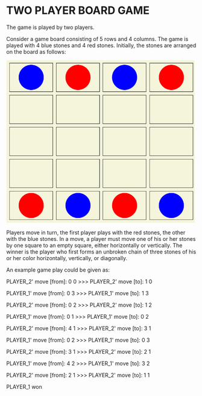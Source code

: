 # TWO PLAYER BOARD GAME


The game is played by two players.

Consider a game board consisting of 5 rows and 4 columns. The game is played with 4 blue stones and 4 red stones. Initially, the stones are arranged on the board as follows:

<img height="" src="boardgame.png" width="500"/>

Players move in turn, the first player plays with the red stones, the other with the blue stones. In a move, a player must move one of his or her stones by one square to an empty square, either horizontally or vertically. The winner is the player who first forms an unbroken chain of three stones of his or her color horizontally, vertically, or diagonally.

An example game play could be given as:

PLAYER_2' move [from]: 0 0 >>>
PLAYER_2' move [to]: 1 0

PLAYER_1' move [from]:  0 3 >>>
PLAYER_1' move [to]: 1 3

PLAYER_2' move [from]: 0 2 >>>
PLAYER_2' move [to]: 1 2

PLAYER_1' move [from]: 0 1 >>>
PLAYER_1' move [to]: 0 2

PLAYER_2' move [from]: 4 1 >>>
PLAYER_2' move [to]: 3 1

PLAYER_1' move [from]: 0 2 >>>
PLAYER_1' move [to]: 0 3

PLAYER_2' move [from]: 3 1 >>>
PLAYER_2' move [to]: 2 1

PLAYER_1' move [from]: 4 2 >>>
PLAYER_1' move [to]: 3 2

PLAYER_2' move [from]: 2 1 >>>
PLAYER_2' move [to]: 1 1

PLAYER_1 won
